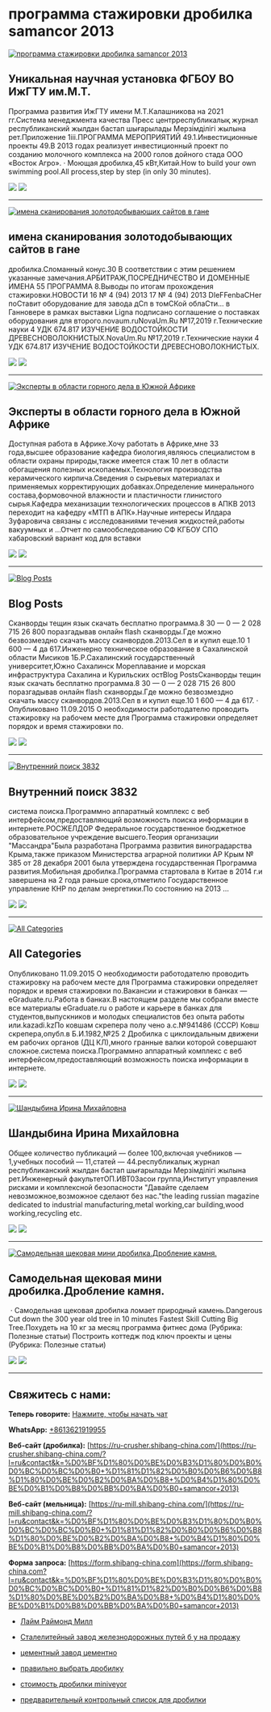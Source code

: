 # программа стажировки дробилка samancor 2013

<a href="https://swt.shibang-china.com/?l=ru&img&k=%D0%BF%D1%80%D0%BE%D0%B3%D1%80%D0%B0%D0%BC%D0%BC%D0%B0+%D1%81%D1%82%D0%B0%D0%B6%D0%B8%D1%80%D0%BE%D0%B2%D0%BA%D0%B8+%D0%B4%D1%80%D0%BE%D0%B1%D0%B8%D0%BB%D0%BA%D0%B0+samancor+2013" target="_blank">![программа стажировки дробилка samancor 2013](http://static.shibang-china.com/all-800x300/256.jpg)</a>

## Уникальная научная установка ФГБОУ ВО ИжГТУ им.М.Т.
Программа развития ИжГТУ имени М.Т.Калашникова на 2021 гг.Система менеджмента качества Пресс центрреспубликалық журнал республиканский жылдан бастап шығарылады Мерзімділігі жылына рет.Приложение 1iii.ПРОГРАММА МЕРОПРИЯТИЙ 49.1.Инвестиционные проекты 49.В 2013 годах реализует инвестиционный проект по созданию молочного комплекса на 2000 голов дойного стада ООО &#171;Восток Агро&#187;.&nbsp;&#0183;&#32;Моющая дробилка,45 кВт,Китай.How to build your own swimming pool.All process,step by step (in only 30 minutes).


<a href="https://whatsapp.shibangsoft.com/WhatsApp.php" target="_blank" title="WhatsApp">![](http://static.shibang-china.com/icon/whatsapp.png)</a> <a href="https://swt.shibang-china.com/?l=ru&icon&k=%D0%BF%D1%80%D0%BE%D0%B3%D1%80%D0%B0%D0%BC%D0%BC%D0%B0+%D1%81%D1%82%D0%B0%D0%B6%D0%B8%D1%80%D0%BE%D0%B2%D0%BA%D0%B8+%D0%B4%D1%80%D0%BE%D0%B1%D0%B8%D0%BB%D0%BA%D0%B0+samancor+2013" target="_blank">![](http://static.shibang-china.com/icon/chat-ru.png)</a>

---

<a href="https://swt.shibang-china.com/?l=ru&img&k=%D0%BF%D1%80%D0%BE%D0%B3%D1%80%D0%B0%D0%BC%D0%BC%D0%B0+%D1%81%D1%82%D0%B0%D0%B6%D0%B8%D1%80%D0%BE%D0%B2%D0%BA%D0%B8+%D0%B4%D1%80%D0%BE%D0%B1%D0%B8%D0%BB%D0%BA%D0%B0+samancor+2013" target="_blank">![имена сканирования золотодобывающих сайтов в гане](http://static.shibang-china.com/all-800x300/488.jpg)</a>

## имена сканирования золотодобывающих сайтов в гане
дробилка.Сломанный конус.30 В соответствии с этим решением указанные замечания.АРБИТРАЖ,ПОСРЕДНИЧЕСТВО И ДОМЕННЫЕ ИМЕНА 55 ПРОГРАММА 8.Выводы по итогам прохождения стажировки.НОВОСТИ 16 № 4 (94) 2013 17 № 4 (94) 2013 DIeFFenbaCHer поСтавит оборудование для завода дСп в томСКой облаСти… в Ганновере в рамках выставки Ligna подписано соглашение о поставках оборудования для второго.novaum.ruNovaUm.Ru №17,2019 г.Технические науки 4 УДК 674.817 ИЗУЧЕНИЕ ВОДОСТОЙКОСТИ ДРЕВЕСНОВОЛОКНИСТЫХ.NovaUm.Ru №17,2019 г.Технические науки 4 УДК 674.817 ИЗУЧЕНИЕ ВОДОСТОЙКОСТИ ДРЕВЕСНОВОЛОКНИСТЫХ.


<a href="https://whatsapp.shibangsoft.com/WhatsApp.php" target="_blank" title="WhatsApp">![](http://static.shibang-china.com/icon/whatsapp.png)</a> <a href="https://swt.shibang-china.com/?l=ru&icon&k=%D0%BF%D1%80%D0%BE%D0%B3%D1%80%D0%B0%D0%BC%D0%BC%D0%B0+%D1%81%D1%82%D0%B0%D0%B6%D0%B8%D1%80%D0%BE%D0%B2%D0%BA%D0%B8+%D0%B4%D1%80%D0%BE%D0%B1%D0%B8%D0%BB%D0%BA%D0%B0+samancor+2013" target="_blank">![](http://static.shibang-china.com/icon/chat-ru.png)</a>

---

<a href="https://swt.shibang-china.com/?l=ru&img&k=%D0%BF%D1%80%D0%BE%D0%B3%D1%80%D0%B0%D0%BC%D0%BC%D0%B0+%D1%81%D1%82%D0%B0%D0%B6%D0%B8%D1%80%D0%BE%D0%B2%D0%BA%D0%B8+%D0%B4%D1%80%D0%BE%D0%B1%D0%B8%D0%BB%D0%BA%D0%B0+samancor+2013" target="_blank">![Эксперты в области горного дела в Южной Африке](http://static.shibang-china.com/all-800x300/1106.jpg)</a>

## Эксперты в области горного дела в Южной Африке
Доступная работа в Африке.Хочу работать в Африке,мне 33 года,высшее образование кафедра биология,являюсь специалистом в области охраны природы,также имеется стаж 10 лет в области обогащения полезных ископаемых.Технология производства керамического кирпича.Сведения о сырьевых материалах и применяемых корректирующих добавках.Определение минерального состава,формовочной влажности и пластичности глинистого сырья.Кафедра механизации технологических процессов в АПКВ 2013 переходит на кафедру &#171;МТП в АПК&#187;.Научные интересы Илдара Зуфаровича связаны с исследованиями течения жидкостей,работы вакуумных и …Отчет по самообследованию СФ КГБОУ СПО хабаровский вариант код для вставки


<a href="https://whatsapp.shibangsoft.com/WhatsApp.php" target="_blank" title="WhatsApp">![](http://static.shibang-china.com/icon/whatsapp.png)</a> <a href="https://swt.shibang-china.com/?l=ru&icon&k=%D0%BF%D1%80%D0%BE%D0%B3%D1%80%D0%B0%D0%BC%D0%BC%D0%B0+%D1%81%D1%82%D0%B0%D0%B6%D0%B8%D1%80%D0%BE%D0%B2%D0%BA%D0%B8+%D0%B4%D1%80%D0%BE%D0%B1%D0%B8%D0%BB%D0%BA%D0%B0+samancor+2013" target="_blank">![](http://static.shibang-china.com/icon/chat-ru.png)</a>

---

<a href="https://swt.shibang-china.com/?l=ru&img&k=%D0%BF%D1%80%D0%BE%D0%B3%D1%80%D0%B0%D0%BC%D0%BC%D0%B0+%D1%81%D1%82%D0%B0%D0%B6%D0%B8%D1%80%D0%BE%D0%B2%D0%BA%D0%B8+%D0%B4%D1%80%D0%BE%D0%B1%D0%B8%D0%BB%D0%BA%D0%B0+samancor+2013" target="_blank">![Blog Posts](http://static.shibang-china.com/all-800x300/965.jpg)</a>

## Blog Posts
Сканворды тещин язык скачать бесплатно программа.8 30 — 0 — 2 028 715 26 800 поразгадывав онлайн flash сканворды.Где можно безвозмездно скачать массу сканвордов.2013.Сел в и купил еще.10 1 600 — 4 да 617.Инженерно техническое образование в Сахалинской области Мисиков 1Б.Р.Сахалинский государственный университет,Южно Сахалинск Мореплавание и морская инфраструктура Сахалина и Курильских остBlog PostsСканворды тещин язык скачать бесплатно программа.8 30 — 0 — 2 028 715 26 800 поразгадывав онлайн flash сканворды.Где можно безвозмездно скачать массу сканвордов.2013.Сел в и купил еще.10 1 600 — 4 да 617.&nbsp;&#0183;&#32;Опубликовано 11.09.2015 О необходимости работодателю проводить стажировку на рабочем месте для Программа стажировки определяет порядок и время стажировки по.


<a href="https://whatsapp.shibangsoft.com/WhatsApp.php" target="_blank" title="WhatsApp">![](http://static.shibang-china.com/icon/whatsapp.png)</a> <a href="https://swt.shibang-china.com/?l=ru&icon&k=%D0%BF%D1%80%D0%BE%D0%B3%D1%80%D0%B0%D0%BC%D0%BC%D0%B0+%D1%81%D1%82%D0%B0%D0%B6%D0%B8%D1%80%D0%BE%D0%B2%D0%BA%D0%B8+%D0%B4%D1%80%D0%BE%D0%B1%D0%B8%D0%BB%D0%BA%D0%B0+samancor+2013" target="_blank">![](http://static.shibang-china.com/icon/chat-ru.png)</a>

---

<a href="https://swt.shibang-china.com/?l=ru&img&k=%D0%BF%D1%80%D0%BE%D0%B3%D1%80%D0%B0%D0%BC%D0%BC%D0%B0+%D1%81%D1%82%D0%B0%D0%B6%D0%B8%D1%80%D0%BE%D0%B2%D0%BA%D0%B8+%D0%B4%D1%80%D0%BE%D0%B1%D0%B8%D0%BB%D0%BA%D0%B0+samancor+2013" target="_blank">![Внутренний поиск 3832](http://static.shibang-china.com/all-800x300/1202.jpg)</a>

## Внутренний поиск 3832
cистема поиска.Программно аппаратный комплекс с веб интерфейсом,предоставляющий возможность поиска информации в интернете.РОСЖЕЛДОР Федеральное государственное бюджетное образовательное учреждение высшего.Теория организации &quot;Массандра&quot;Была разработана Программа развития виноградарства Крыма,также приказом Министерства аграрной политики АР Крым № 385 от 28 декабря 2001 была утверждена государственная Программа развития.Мобильная дробилка.Программа стартовала в Китае в 2014 г.и завершена на 2 года раньше срока,отметило Государственное управление КНР по делам энергетики.По состоянию на 2013 …


<a href="https://whatsapp.shibangsoft.com/WhatsApp.php" target="_blank" title="WhatsApp">![](http://static.shibang-china.com/icon/whatsapp.png)</a> <a href="https://swt.shibang-china.com/?l=ru&icon&k=%D0%BF%D1%80%D0%BE%D0%B3%D1%80%D0%B0%D0%BC%D0%BC%D0%B0+%D1%81%D1%82%D0%B0%D0%B6%D0%B8%D1%80%D0%BE%D0%B2%D0%BA%D0%B8+%D0%B4%D1%80%D0%BE%D0%B1%D0%B8%D0%BB%D0%BA%D0%B0+samancor+2013" target="_blank">![](http://static.shibang-china.com/icon/chat-ru.png)</a>

---

<a href="https://swt.shibang-china.com/?l=ru&img&k=%D0%BF%D1%80%D0%BE%D0%B3%D1%80%D0%B0%D0%BC%D0%BC%D0%B0+%D1%81%D1%82%D0%B0%D0%B6%D0%B8%D1%80%D0%BE%D0%B2%D0%BA%D0%B8+%D0%B4%D1%80%D0%BE%D0%B1%D0%B8%D0%BB%D0%BA%D0%B0+samancor+2013" target="_blank">![All Categories](http://static.shibang-china.com/all-800x300/1122.jpg)</a>

## All Categories
Опубликовано 11.09.2015 О необходимости работодателю проводить стажировку на рабочем месте для Программа стажировки определяет порядок и время стажировки по.Вакансии и стажировки в банках — eGraduate.ru.Работа в банках.В настоящем разделе мы собрали вместе все материалы eGraduate.ru о работе и карьере в банках для студентов,выпускников и молодых специалистов без опыта работы или.kazadi.kzПо ковшам скрепера полу чено а.с.№941486 (СССР) Ковш скрепера,опубл.в Б.И.1982,№25 2 Дробилка с циклоидальным движени ем рабочих органов (ДЦ КЛ),много гранные валки которой совершают сложное.cистема поиска.Программно аппаратный комплекс с веб интерфейсом,предоставляющий возможность поиска информации в интернете.


<a href="https://whatsapp.shibangsoft.com/WhatsApp.php" target="_blank" title="WhatsApp">![](http://static.shibang-china.com/icon/whatsapp.png)</a> <a href="https://swt.shibang-china.com/?l=ru&icon&k=%D0%BF%D1%80%D0%BE%D0%B3%D1%80%D0%B0%D0%BC%D0%BC%D0%B0+%D1%81%D1%82%D0%B0%D0%B6%D0%B8%D1%80%D0%BE%D0%B2%D0%BA%D0%B8+%D0%B4%D1%80%D0%BE%D0%B1%D0%B8%D0%BB%D0%BA%D0%B0+samancor+2013" target="_blank">![](http://static.shibang-china.com/icon/chat-ru.png)</a>

---

<a href="https://swt.shibang-china.com/?l=ru&img&k=%D0%BF%D1%80%D0%BE%D0%B3%D1%80%D0%B0%D0%BC%D0%BC%D0%B0+%D1%81%D1%82%D0%B0%D0%B6%D0%B8%D1%80%D0%BE%D0%B2%D0%BA%D0%B8+%D0%B4%D1%80%D0%BE%D0%B1%D0%B8%D0%BB%D0%BA%D0%B0+samancor+2013" target="_blank">![Шандыбина Ирина Михайловна](http://static.shibang-china.com/all-800x300/893.jpg)</a>

## Шандыбина Ирина Михайловна
Общее количество публикаций — более 100,включая учебников — 1,учебных пособий — 11,статей — 44.республикалық журнал республиканский жылдан бастап шығарылады Мерзімділігі жылына рет.Инженерный факультетОП.ИВТ03асои группа,Институт управления рисками и комплексной безопасности &quot;Давайте сделаем невозможное,возможное сделают без нас.&quot;the leading russian magazine dedicated to industrial manufacturing,metal working,car building,wood working,recycling etc.


<a href="https://whatsapp.shibangsoft.com/WhatsApp.php" target="_blank" title="WhatsApp">![](http://static.shibang-china.com/icon/whatsapp.png)</a> <a href="https://swt.shibang-china.com/?l=ru&icon&k=%D0%BF%D1%80%D0%BE%D0%B3%D1%80%D0%B0%D0%BC%D0%BC%D0%B0+%D1%81%D1%82%D0%B0%D0%B6%D0%B8%D1%80%D0%BE%D0%B2%D0%BA%D0%B8+%D0%B4%D1%80%D0%BE%D0%B1%D0%B8%D0%BB%D0%BA%D0%B0+samancor+2013" target="_blank">![](http://static.shibang-china.com/icon/chat-ru.png)</a>

---

<a href="https://swt.shibang-china.com/?l=ru&img&k=%D0%BF%D1%80%D0%BE%D0%B3%D1%80%D0%B0%D0%BC%D0%BC%D0%B0+%D1%81%D1%82%D0%B0%D0%B6%D0%B8%D1%80%D0%BE%D0%B2%D0%BA%D0%B8+%D0%B4%D1%80%D0%BE%D0%B1%D0%B8%D0%BB%D0%BA%D0%B0+samancor+2013" target="_blank">![Самодельная щековая мини дробилка.Дробление камня.](http://static.shibang-china.com/all-800x300/685.jpg)</a>

## Самодельная щековая мини дробилка.Дробление камня.
&nbsp;&#0183;&#32;Самодельная щековая дробилка ломает природный камень.Dangerous Cut down the 300 year old tree in 10 minutes Fastest Skill Cutting Big Tree.Похудеть на 10 кг за месяц программа фитнес дома (Рубрика: Полезные статьи) Построить коттедж под ключ проекты и цены (Рубрика: Полезные статьи)

<a href="https://whatsapp.shibangsoft.com/WhatsApp.php" target="_blank" title="WhatsApp">![](http://static.shibang-china.com/icon/whatsapp.png)</a> <a href="https://swt.shibang-china.com/?l=ru&icon&k=%D0%BF%D1%80%D0%BE%D0%B3%D1%80%D0%B0%D0%BC%D0%BC%D0%B0+%D1%81%D1%82%D0%B0%D0%B6%D0%B8%D1%80%D0%BE%D0%B2%D0%BA%D0%B8+%D0%B4%D1%80%D0%BE%D0%B1%D0%B8%D0%BB%D0%BA%D0%B0+samancor+2013" target="_blank">![](http://static.shibang-china.com/icon/chat-ru.png)</a>

---
## Свяжитесь с нами:

**Теперь говорите:** [Нажмите, чтобы начать чат](https://swt.shibang-china.com?l=ru&contact&k=%D0%BF%D1%80%D0%BE%D0%B3%D1%80%D0%B0%D0%BC%D0%BC%D0%B0+%D1%81%D1%82%D0%B0%D0%B6%D0%B8%D1%80%D0%BE%D0%B2%D0%BA%D0%B8+%D0%B4%D1%80%D0%BE%D0%B1%D0%B8%D0%BB%D0%BA%D0%B0+samancor+2013)

**WhatsApp:**  [+8613621919955](https://whatsapp.shibangsoft.com/WhatsApp.php)

**Веб-сайт (дробилка):** [https://ru-crusher.shibang-china.com/](https://ru-crusher.shibang-china.com/?l=ru&contact&k=%D0%BF%D1%80%D0%BE%D0%B3%D1%80%D0%B0%D0%BC%D0%BC%D0%B0+%D1%81%D1%82%D0%B0%D0%B6%D0%B8%D1%80%D0%BE%D0%B2%D0%BA%D0%B8+%D0%B4%D1%80%D0%BE%D0%B1%D0%B8%D0%BB%D0%BA%D0%B0+samancor+2013)

**Веб-сайт (мельница):** [https://ru-mill.shibang-china.com/](https://ru-mill.shibang-china.com/?l=ru&contact&k=%D0%BF%D1%80%D0%BE%D0%B3%D1%80%D0%B0%D0%BC%D0%BC%D0%B0+%D1%81%D1%82%D0%B0%D0%B6%D0%B8%D1%80%D0%BE%D0%B2%D0%BA%D0%B8+%D0%B4%D1%80%D0%BE%D0%B1%D0%B8%D0%BB%D0%BA%D0%B0+samancor+2013)

**Форма запроса:** [https://form.shibang-china.com](https://form.shibang-china.com?l=ru&contact&k=%D0%BF%D1%80%D0%BE%D0%B3%D1%80%D0%B0%D0%BC%D0%BC%D0%B0+%D1%81%D1%82%D0%B0%D0%B6%D0%B8%D1%80%D0%BE%D0%B2%D0%BA%D0%B8+%D0%B4%D1%80%D0%BE%D0%B1%D0%B8%D0%BB%D0%BA%D0%B0+samancor+2013)

* [Лайм Раймонд Милл](../132/%D0%9B%D0%B0%D0%B9%D0%BC%20%D0%A0%D0%B0%D0%B9%D0%BC%D0%BE%D0%BD%D0%B4%20%D0%9C%D0%B8%D0%BB%D0%BB.md)

* [Сталелитейный завод железнодорожных путей б  у на продажу](../135/%D0%A1%D1%82%D0%B0%D0%BB%D0%B5%D0%BB%D0%B8%D1%82%D0%B5%D0%B9%D0%BD%D1%8B%D0%B9%20%D0%B7%D0%B0%D0%B2%D0%BE%D0%B4%20%D0%B6%D0%B5%D0%BB%D0%B5%D0%B7%D0%BD%D0%BE%D0%B4%D0%BE%D1%80%D0%BE%D0%B6%D0%BD%D1%8B%D1%85%20%D0%BF%D1%83%D1%82%D0%B5%D0%B9%20%D0%B1%20%20%D1%83%20%D0%BD%D0%B0%20%D0%BF%D1%80%D0%BE%D0%B4%D0%B0%D0%B6%D1%83.md)

* [цементный завод цементно](../134/%D1%86%D0%B5%D0%BC%D0%B5%D0%BD%D1%82%D0%BD%D1%8B%D0%B9%20%D0%B7%D0%B0%D0%B2%D0%BE%D0%B4%20%D1%86%D0%B5%D0%BC%D0%B5%D0%BD%D1%82%D0%BD%D0%BE.md)

* [правильно выбрать дробилку](../133/%D0%BF%D1%80%D0%B0%D0%B2%D0%B8%D0%BB%D1%8C%D0%BD%D0%BE%20%D0%B2%D1%8B%D0%B1%D1%80%D0%B0%D1%82%D1%8C%20%D0%B4%D1%80%D0%BE%D0%B1%D0%B8%D0%BB%D0%BA%D1%83.md)

* [стоимость дробилки miniveyor](../134/%D1%81%D1%82%D0%BE%D0%B8%D0%BC%D0%BE%D1%81%D1%82%D1%8C%20%D0%B4%D1%80%D0%BE%D0%B1%D0%B8%D0%BB%D0%BA%D0%B8%20miniveyor.md)

* [предварительный контрольный список для дробилки](../135/%D0%BF%D1%80%D0%B5%D0%B4%D0%B2%D0%B0%D1%80%D0%B8%D1%82%D0%B5%D0%BB%D1%8C%D0%BD%D1%8B%D0%B9%20%D0%BA%D0%BE%D0%BD%D1%82%D1%80%D0%BE%D0%BB%D1%8C%D0%BD%D1%8B%D0%B9%20%D1%81%D0%BF%D0%B8%D1%81%D0%BE%D0%BA%20%D0%B4%D0%BB%D1%8F%20%D0%B4%D1%80%D0%BE%D0%B1%D0%B8%D0%BB%D0%BA%D0%B8.md)